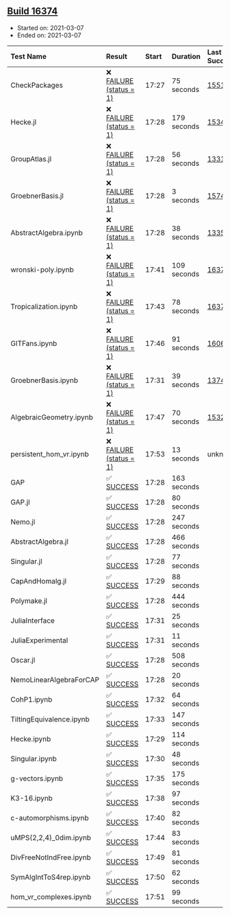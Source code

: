 ## [Build 16374](https://oscarci.mathematik.uni-kl.de/job/oscar/16374/)

* Started on: 2021-03-07
* Ended on: 2021-03-07

| Test Name    | Result | Start | Duration | Last Success | First Failure |
|:-------------|:-------|:------|:---------|:-------------|:--------------|
| CheckPackages | ❌ [FAILURE (status = 1)](https://oscarci.mathematik.uni-kl.de/job/oscar/16374/artifact/logs/build-16374/CheckPackages.log) | 17:27 | 75 seconds | [15514](https://oscarci.mathematik.uni-kl.de/job/oscar/15514/) | [15515](https://oscarci.mathematik.uni-kl.de/job/oscar/15515/) |
| Hecke.jl | ❌ [FAILURE (status = 1)](https://oscarci.mathematik.uni-kl.de/job/oscar/16374/artifact/logs/build-16374/Hecke.jl.log) | 17:28 | 179 seconds | [15344](https://oscarci.mathematik.uni-kl.de/job/oscar/15344/) | [15348](https://oscarci.mathematik.uni-kl.de/job/oscar/15348/) |
| GroupAtlas.jl | ❌ [FAILURE (status = 1)](https://oscarci.mathematik.uni-kl.de/job/oscar/16374/artifact/logs/build-16374/GroupAtlas.jl.log) | 17:28 | 56 seconds | [13311](https://oscarci.mathematik.uni-kl.de/job/oscar/13311/) | [13312](https://oscarci.mathematik.uni-kl.de/job/oscar/13312/) |
| GroebnerBasis.jl | ❌ [FAILURE (status = 1)](https://oscarci.mathematik.uni-kl.de/job/oscar/16374/artifact/logs/build-16374/GroebnerBasis.jl.log) | 17:28 | 3 seconds | [15745](https://oscarci.mathematik.uni-kl.de/job/oscar/15745/) | [15746](https://oscarci.mathematik.uni-kl.de/job/oscar/15746/) |
| AbstractAlgebra.ipynb | ❌ [FAILURE (status = 1)](https://oscarci.mathematik.uni-kl.de/job/oscar/16374/artifact/logs/build-16374/AbstractAlgebra.ipynb.log) | 17:28 | 38 seconds | [13355](https://oscarci.mathematik.uni-kl.de/job/oscar/13355/) | [13356](https://oscarci.mathematik.uni-kl.de/job/oscar/13356/) |
| wronski-poly.ipynb | ❌ [FAILURE (status = 1)](https://oscarci.mathematik.uni-kl.de/job/oscar/16374/artifact/logs/build-16374/wronski-poly.ipynb.log) | 17:41 | 109 seconds | [16370](https://oscarci.mathematik.uni-kl.de/job/oscar/16370/) | [16371](https://oscarci.mathematik.uni-kl.de/job/oscar/16371/) |
| Tropicalization.ipynb | ❌ [FAILURE (status = 1)](https://oscarci.mathematik.uni-kl.de/job/oscar/16374/artifact/logs/build-16374/Tropicalization.ipynb.log) | 17:43 | 78 seconds | [16370](https://oscarci.mathematik.uni-kl.de/job/oscar/16370/) | [16371](https://oscarci.mathematik.uni-kl.de/job/oscar/16371/) |
| GITFans.ipynb | ❌ [FAILURE (status = 1)](https://oscarci.mathematik.uni-kl.de/job/oscar/16374/artifact/logs/build-16374/GITFans.ipynb.log) | 17:46 | 91 seconds | [16068](https://oscarci.mathematik.uni-kl.de/job/oscar/16068/) | [16069](https://oscarci.mathematik.uni-kl.de/job/oscar/16069/) |
| GroebnerBasis.ipynb | ❌ [FAILURE (status = 1)](https://oscarci.mathematik.uni-kl.de/job/oscar/16374/artifact/logs/build-16374/GroebnerBasis.ipynb.log) | 17:31 | 39 seconds | [13748](https://oscarci.mathematik.uni-kl.de/job/oscar/13748/) | [13749](https://oscarci.mathematik.uni-kl.de/job/oscar/13749/) |
| AlgebraicGeometry.ipynb | ❌ [FAILURE (status = 1)](https://oscarci.mathematik.uni-kl.de/job/oscar/16374/artifact/logs/build-16374/AlgebraicGeometry.ipynb.log) | 17:47 | 70 seconds | [15322](https://oscarci.mathematik.uni-kl.de/job/oscar/15322/) | [15323](https://oscarci.mathematik.uni-kl.de/job/oscar/15323/) |
| persistent_hom_vr.ipynb | ❌ [FAILURE (status = 1)](https://oscarci.mathematik.uni-kl.de/job/oscar/16374/artifact/logs/build-16374/persistent_hom_vr.ipynb.log) | 17:53 | 13 seconds | unknown | unknown |
| GAP | ✅ [SUCCESS](https://oscarci.mathematik.uni-kl.de/job/oscar/16374/artifact/logs/build-16374/GAP.log) | 17:28 | 163 seconds |  |  |
| GAP.jl | ✅ [SUCCESS](https://oscarci.mathematik.uni-kl.de/job/oscar/16374/artifact/logs/build-16374/GAP.jl.log) | 17:28 | 80 seconds |  |  |
| Nemo.jl | ✅ [SUCCESS](https://oscarci.mathematik.uni-kl.de/job/oscar/16374/artifact/logs/build-16374/Nemo.jl.log) | 17:28 | 247 seconds |  |  |
| AbstractAlgebra.jl | ✅ [SUCCESS](https://oscarci.mathematik.uni-kl.de/job/oscar/16374/artifact/logs/build-16374/AbstractAlgebra.jl.log) | 17:28 | 466 seconds |  |  |
| Singular.jl | ✅ [SUCCESS](https://oscarci.mathematik.uni-kl.de/job/oscar/16374/artifact/logs/build-16374/Singular.jl.log) | 17:28 | 77 seconds |  |  |
| CapAndHomalg.jl | ✅ [SUCCESS](https://oscarci.mathematik.uni-kl.de/job/oscar/16374/artifact/logs/build-16374/CapAndHomalg.jl.log) | 17:29 | 88 seconds |  |  |
| Polymake.jl | ✅ [SUCCESS](https://oscarci.mathematik.uni-kl.de/job/oscar/16374/artifact/logs/build-16374/Polymake.jl.log) | 17:28 | 444 seconds |  |  |
| JuliaInterface | ✅ [SUCCESS](https://oscarci.mathematik.uni-kl.de/job/oscar/16374/artifact/logs/build-16374/JuliaInterface.log) | 17:31 | 25 seconds |  |  |
| JuliaExperimental | ✅ [SUCCESS](https://oscarci.mathematik.uni-kl.de/job/oscar/16374/artifact/logs/build-16374/JuliaExperimental.log) | 17:31 | 11 seconds |  |  |
| Oscar.jl | ✅ [SUCCESS](https://oscarci.mathematik.uni-kl.de/job/oscar/16374/artifact/logs/build-16374/Oscar.jl.log) | 17:28 | 508 seconds |  |  |
| NemoLinearAlgebraForCAP | ✅ [SUCCESS](https://oscarci.mathematik.uni-kl.de/job/oscar/16374/artifact/logs/build-16374/NemoLinearAlgebraForCAP.log) | 17:28 | 20 seconds |  |  |
| CohP1.ipynb | ✅ [SUCCESS](https://oscarci.mathematik.uni-kl.de/job/oscar/16374/artifact/logs/build-16374/CohP1.ipynb.log) | 17:32 | 64 seconds |  |  |
| TiltingEquivalence.ipynb | ✅ [SUCCESS](https://oscarci.mathematik.uni-kl.de/job/oscar/16374/artifact/logs/build-16374/TiltingEquivalence.ipynb.log) | 17:33 | 147 seconds |  |  |
| Hecke.ipynb | ✅ [SUCCESS](https://oscarci.mathematik.uni-kl.de/job/oscar/16374/artifact/logs/build-16374/Hecke.ipynb.log) | 17:29 | 114 seconds |  |  |
| Singular.ipynb | ✅ [SUCCESS](https://oscarci.mathematik.uni-kl.de/job/oscar/16374/artifact/logs/build-16374/Singular.ipynb.log) | 17:30 | 48 seconds |  |  |
| g-vectors.ipynb | ✅ [SUCCESS](https://oscarci.mathematik.uni-kl.de/job/oscar/16374/artifact/logs/build-16374/g-vectors.ipynb.log) | 17:35 | 175 seconds |  |  |
| K3-16.ipynb | ✅ [SUCCESS](https://oscarci.mathematik.uni-kl.de/job/oscar/16374/artifact/logs/build-16374/K3-16.ipynb.log) | 17:38 | 97 seconds |  |  |
| c-automorphisms.ipynb | ✅ [SUCCESS](https://oscarci.mathematik.uni-kl.de/job/oscar/16374/artifact/logs/build-16374/c-automorphisms.ipynb.log) | 17:40 | 82 seconds |  |  |
| uMPS(2,2,4)_0dim.ipynb | ✅ [SUCCESS](https://oscarci.mathematik.uni-kl.de/job/oscar/16374/artifact/logs/build-16374/uMPS-2-2-4-_0dim.ipynb.log) | 17:44 | 83 seconds |  |  |
| DivFreeNotIndFree.ipynb | ✅ [SUCCESS](https://oscarci.mathematik.uni-kl.de/job/oscar/16374/artifact/logs/build-16374/DivFreeNotIndFree.ipynb.log) | 17:49 | 81 seconds |  |  |
| SymAlgIntToS4rep.ipynb | ✅ [SUCCESS](https://oscarci.mathematik.uni-kl.de/job/oscar/16374/artifact/logs/build-16374/SymAlgIntToS4rep.ipynb.log) | 17:50 | 62 seconds |  |  |
| hom_vr_complexes.ipynb | ✅ [SUCCESS](https://oscarci.mathematik.uni-kl.de/job/oscar/16374/artifact/logs/build-16374/hom_vr_complexes.ipynb.log) | 17:51 | 99 seconds |  |  |
